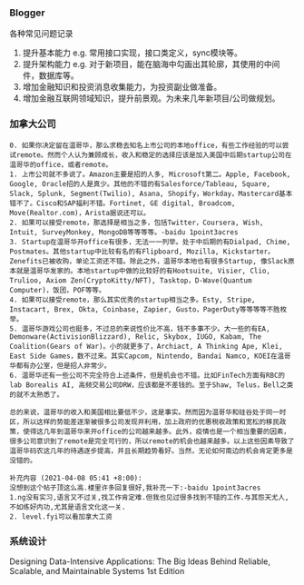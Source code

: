 ### Blogger
各种常见问题记录

1. 提升基本能力 e.g. 常用接口实现，接口类定义，sync模块等。 
2. 提升架构能力 e.g. 对于新项目，能在脑海中勾画出其轮廓，其使用的中间件，数据库等。 
3. 增加金融知识和投资消息收集能力，为投资副业做准备。 
4. 增加金融互联网领域知识，提升前景观。为未来几年新项目/公司做规划。



### 加拿大公司
```
0. 如果你决定留在温哥华，那么求稳去知名上市公司的本地office，有些工作经验的可以尝试remote。然而个人认为兼顾成长，收入和稳定的选择应该是加入美国中后期startup公司在温哥华的office，或者remote。
1. 上市公司就不多说了。Amazon主要是招的人多, Microsoft第二。Apple, Facebook, Google, Oracle招的人是真少。其他的不错的有Salesforce/Tableau, Square, Slack, Splunk, Segment(Twilio), Asana, Shopify，Workday，Mastercard基本错不了。Cisco和SAP福利不错。Fortinet, GE digital, Broadcom, Move(Realtor.com)，Arista据说还可以。
2. 如果可以接受remote，那选择是相当之多，包括Twitter，Coursera, Wish, Intuit, SurveyMonkey, MongoDB等等等等。-baidu 1point3acres
3. Startup在温哥华开office有很多，无法一一列举。处于中后期的有Dialpad, Chime, Postmates。其他startup中比较有名的有Flipboard, Mozilla, Kickstarter。Zenefits已被收购，单论工资还不错。除此之外，温哥华本地也有很多Startup, 像Slack原本就是温哥华发家的。本地startup中做的比较好的有Hootsuite, Visier, Clio, Trulioo, Axiom Zen(CryptoKitty/NFT), Tasktop，D-Wave(Quantum Computer)，饭团，POF等等。
4. 如果可以接受remote，那么其实优秀的startup相当之多。Esty, Stripe, Instacart, Brex, Okta, Coinbase, Zapier, Gusto，PagerDuty等等等等不胜枚举。
5. 温哥华游戏公司也挺多，不过总的来说性价比不高，钱不多事不少。大一些的有EA, Demonware(ActivisionBlizzard), Relic, Skybox, IUGO, Kabam, The Coalition(Gears of War)。小的就更多了，Archiact, A Thinking Ape, Klei, East Side Games，数不过来。其实Capcom, Nintendo, Bandai Namco, KOEI在温哥华都有办公室，但是招人非常少。
6. 温哥华还有一些公司不完全符合上述条件，但是机会也不错。比如FinTech方面有RBC的lab Borealis AI, 高频交易公司DRW，应该都是不差钱的。至于Shaw, Telus，Bell之类的就不太熟悉了。

总的来说，温哥华的收入和美国相比要低不少，这是事实。然而因为温哥华和硅谷处于同一时区，所以这样的势能差逐渐被很多公司发现并利用，加上政府的优惠税收政策和宽松的移民政策，使得这几年到温哥华来开office的公司越来越多。此外，疫情也是一个相当重要的因素，很多公司意识到了remote是完全可行的，所以remote的机会也越来越多。以上这些因素导致了温哥华码农这几年的待遇逐步提高，并且长期趋势看好。当然，无论如何南边的机会肯定更多是没错的。

补充内容 (2021-04-08 05:41 +8:00):
没想到这个帖子顶这么高.楼里许多回复很好,我补充一下:-baidu 1point3acres
1.ng没有实习,语言又不过关,找工作肯定难.但我也见过很多找到不错的工作.与其怨天尤人,不如练好内功,尤其是语言文化这一关.
2. level.fyi可以看加拿大工资
```


### 系统设计
Designing Data-Intensive Applications: The Big Ideas Behind Reliable, Scalable, and Maintainable Systems 1st Edition
